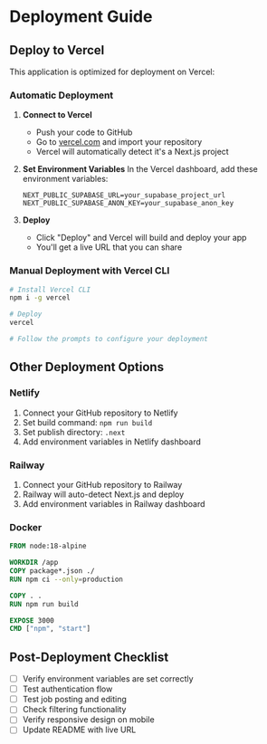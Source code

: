 # Deployment Guide

## Deploy to Vercel

This application is optimized for deployment on Vercel:

### Automatic Deployment

1. **Connect to Vercel**
   - Push your code to GitHub
   - Go to [vercel.com](https://vercel.com) and import your repository
   - Vercel will automatically detect it's a Next.js project

2. **Set Environment Variables**
   In the Vercel dashboard, add these environment variables:
   ```
   NEXT_PUBLIC_SUPABASE_URL=your_supabase_project_url
   NEXT_PUBLIC_SUPABASE_ANON_KEY=your_supabase_anon_key
   ```

3. **Deploy**
   - Click "Deploy" and Vercel will build and deploy your app
   - You'll get a live URL that you can share

### Manual Deployment with Vercel CLI

```bash
# Install Vercel CLI
npm i -g vercel

# Deploy
vercel

# Follow the prompts to configure your deployment
```

## Other Deployment Options

### Netlify
1. Connect your GitHub repository to Netlify
2. Set build command: `npm run build`
3. Set publish directory: `.next`
4. Add environment variables in Netlify dashboard

### Railway
1. Connect your GitHub repository to Railway
2. Railway will auto-detect Next.js and deploy
3. Add environment variables in Railway dashboard

### Docker
```dockerfile
FROM node:18-alpine

WORKDIR /app
COPY package*.json ./
RUN npm ci --only=production

COPY . .
RUN npm run build

EXPOSE 3000
CMD ["npm", "start"]
```

## Post-Deployment Checklist

- [ ] Verify environment variables are set correctly
- [ ] Test authentication flow
- [ ] Test job posting and editing
- [ ] Check filtering functionality
- [ ] Verify responsive design on mobile
- [ ] Update README with live URL
